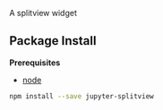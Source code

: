 A splitview widget

Package Install
---------------

**Prerequisites**
- [node](http://nodejs.org/)

```bash
npm install --save jupyter-splitview
```
